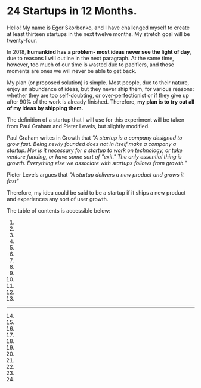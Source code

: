 # 24 Startups in 12 Months.
Hello!
My name is Egor Skorbenko, and I have challenged myself to create at least thirteen startups in the next twelve months. My stretch goal will be twenty-four.

In 2018, **humankind has a problem- most ideas never see the light of day**, due to reasons I will outline in the next paragraph. At the same time, however, too much of our time is wasted due to pacifiers, and those moments are ones we will never be able to get back. 

My plan (or proposed solution) is simple. Most people, due to their nature, enjoy an abundance of ideas, but they never ship them, for various reasons: whether they are too self-doubting, or over-perfectionist or if they give up after 90% of the work is already finished. Therefore, **my plan is to try out all of my ideas by shipping them.**

The definition of a startup that I will use for this experiment will be taken from Paul Graham and Pieter Levels, but slightly modified.

Paul Graham writes in Growth that *"A startup is a company designed to grow fast. Being newly founded does not in itself make a company a startup. Nor is it necessary for a startup to work on technology, or take venture funding, or have some sort of "exit." The only essential thing is growth. Everything else we associate with startups follows from growth."*
		
Pieter Levels argues that *"A startup delivers a new product and grows it fast"*

Therefore, my idea could be said to be a startup if it ships a new product and experiences any sort of user growth.

The table of contents is accessible below:

1. 
2.
3.
4.
5.
6.
7.
8.
9.
10.
11.
12.
13.
----
14.
15.
16.
17.
18.
19.
20.
21.
22.
23.
24.
